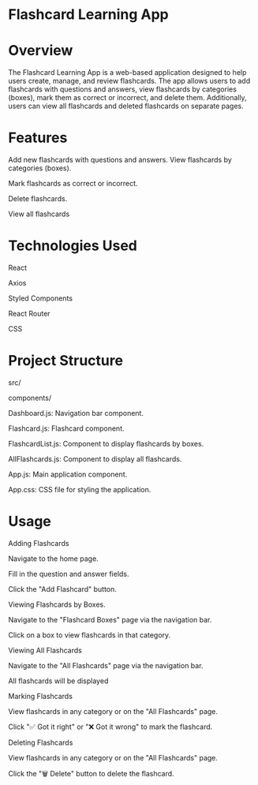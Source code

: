 # Flashcard Learning App

# Overview

The Flashcard Learning App is a web-based application designed to help users create, manage, and review flashcards. The app allows users to add flashcards with questions and answers, view flashcards by categories (boxes), mark them as correct or incorrect, and delete them. Additionally, users can view all flashcards and deleted flashcards on separate pages.

# Features
Add new flashcards with questions and answers.
View flashcards by categories (boxes).

Mark flashcards as correct or incorrect.

Delete flashcards.

View all flashcards



# Technologies Used
React

Axios

Styled Components

React Router

CSS



# Project Structure
src/

components/

Dashboard.js: Navigation bar component.

Flashcard.js: Flashcard component.

FlashcardList.js: Component to display flashcards by boxes.

AllFlashcards.js: Component to display all flashcards.

App.js: Main application component.

App.css: CSS file for styling the application.


# Usage
Adding Flashcards

Navigate to the home page.

Fill in the question and answer fields.

Click the "Add Flashcard" button.

Viewing Flashcards by Boxes.

Navigate to the "Flashcard Boxes" page via the navigation bar.

Click on a box to view flashcards in that category.

Viewing All Flashcards

Navigate to the "All Flashcards" page via the navigation bar.

All flashcards will be displayed 

Marking Flashcards

View flashcards in any category or on the "All Flashcards" page.

Click "✅ Got it right" or "❌ Got it wrong" to mark the flashcard.

Deleting Flashcards

View flashcards in any category or on the "All Flashcards" page.

Click the "🗑 Delete" button to delete the flashcard.
